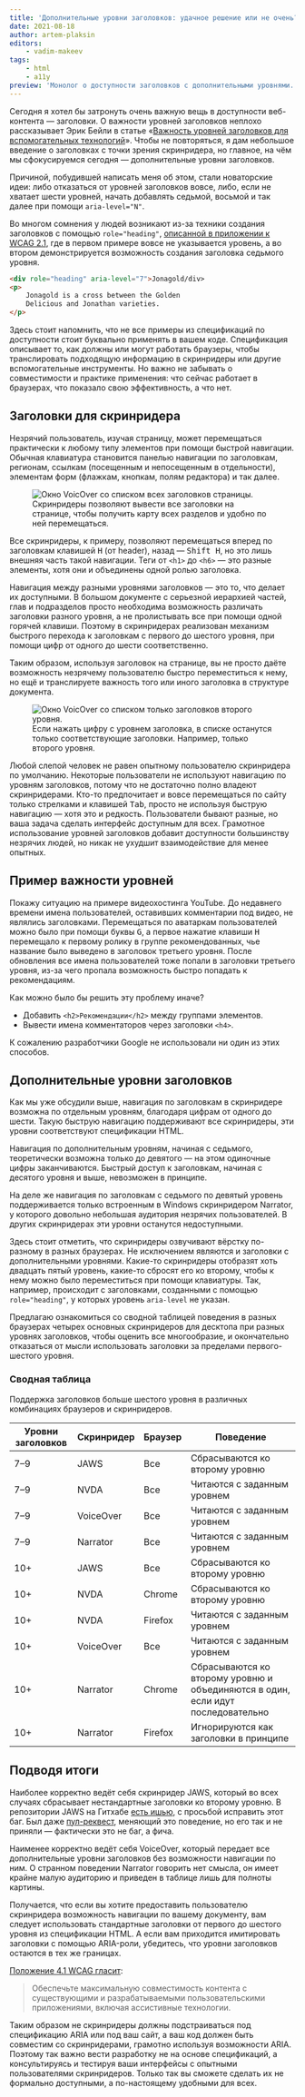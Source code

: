 ```yaml
---
title: 'Дополнительные уровни заголовков: удачное решение или не очень?'
date: 2021-08-18
author: artem-plaksin
editors:
    - vadim-makeev
tags:
    - html
    - a11y
preview: 'Монолог о доступности заголовков с дополнительными уровнями.'
---
```


Сегодня я хотел бы затронуть очень важную вещь в доступности веб-контента — заголовки. О важности уровней заголовков неплохо рассказывает Эрик Бейли в статье «[Важность уровней заголовков для вспомогательных технологий](https://web-standards.ru/articles/heading-levels/)». Чтобы не повторяться, я дам небольшое введение о заголовках с точки зрения скринридера, но главное, на чём мы сфокусируемся сегодня — дополнительные уровни заголовков.

Причиной, побудившей написать меня об этом, стали новаторские идеи: либо отказаться от уровней заголовков вовсе, либо, если не хватает шести уровней, начать добавлять седьмой, восьмой и так далее при помощи `aria-level="N"`.

Во многом сомнения у людей возникают из-за техники создания заголовков с помощью `role="heading"`, [описанной в приложении к WCAG 2.1](https://www.w3.org/WAI/WCAG21/Techniques/aria/ARIA12.html), где в первом примере вовсе не указывается уровень, а во втором демонстрируется возможность создания заголовка седьмого уровня.

```html
<div role="heading" aria-level="7">Jonagold/div>
<p>
    Jonagold is a cross between the Golden
    Delicious and Jonathan varieties.
</p>
```

Здесь стоит напомнить, что не все примеры из спецификаций по доступности стоит буквально применять в вашем коде. Спецификация описывает то, как должны или могут работать браузеры, чтобы транслировать подходящую информацию в скринридеры или другие вспомогательные инструменты. Но важно не забывать о совместимости и практике применения: что сейчас работает в браузерах, что показало свою эффективность, а что нет.

## Заголовки для скринридера

Незрячий пользователь, изучая страницу, может перемещаться практически к любому типу элементов при помощи быстрой навигации. Обычная клавиатура становится панелью навигации по заголовкам, регионам, ссылкам (посещенным и непосещенным в отдельности), элементам форм (флажкам, кнопкам, полям редактора) и так далее.

<figure>
    <img src="images/all-headings.png" alt="Окно VoicOver со списком всех заголовков страницы.">
    <figcaption>
        Скринридеры позволяют вывести все заголовки на странице, чтобы получить карту всех разделов и удобно по ней перемещаться.
    </figcaption>
</figure>

Все скринридеры, к примеру, позволяют перемещаться вперед по заголовкам клавишей <kbd>H</kbd> (от header), назад — <kbd>Shift H</kbd>, но это лишь внешняя часть такой навигации. Теги от `<h1>` до `<h6>` — это разные элементы, хотя они и объединены одной ролью заголовка.

Навигация между разными уровнями заголовков — это то, что делает их доступными. В большом документе с серьезной иерархией частей, глав и подразделов просто необходима возможность различать заголовки разного уровня, а не пролистывать все при помощи одной горячей клавиши. Поэтому в скринридерах реализован механизм быстрого перехода к заголовкам с первого до шестого уровня, при помощи цифр от одного до шести соответственно.

Таким образом, используя заголовок на странице, вы не просто даёте возможность незрячему пользователю быстро переместиться к нему, но ещё и транслируете важность того или иного заголовка в структуре документа.

<figure>
    <img src="images/level-two.png" alt="Окно VoicOver со списком только заголовков второго уровня.">
    <figcaption>
        Если нажать цифру с уровнем заголовка, в списке останутся только соответствующие заголовки. Например, только второго уровня.
    </figcaption>
</figure>

Любой слепой человек не равен опытному пользователю скринридера по умолчанию. Некоторые пользователи не используют навигацию по уровням заголовков, потому что не достаточно полно владеют скринридерами. Кто-то предпочитает и вовсе перемещаться по сайту только стрелками и клавишей <kbd>Tab</kbd>, просто не используя быструю навигацию — хотя это и редкость. Пользователи бывают разные, но ваша задача сделать интерфейс доступным для всех. Грамотное использование уровней заголовков добавит доступности большинству незрячих людей, но никак не ухудшит взаимодействие для менее опытных.

## Пример важности уровней

Покажу ситуацию на примере видеохостинга YouTube. До недавнего времени имена пользователей, оставивших комментарии под видео, не являлись заголовками. Перемещаться по аватаркам пользователей можно было при помощи буквы <kbd>G</kbd>, а первое нажатие клавиши <kbd>H</kbd> перемещало к первому ролику в группе рекомендованных, чье название было выведено в заголовок третьего уровня. После обновления все имена пользователей тоже попали в заголовки третьего уровня, из-за чего пропала возможность быстро попадать к рекомендациям.

Как можно было бы решить эту проблему иначе?

- Добавить `<h2>Рекомендации</h2>` между группами элементов.
- Вывести имена комментаторов через заголовки `<h4>`.

К сожалению разработчики Google не использовали ни один из этих способов.

## Дополнительные уровни заголовков

Как мы уже обсудили выше, навигация по заголовкам в скринридере возможна по отдельным уровням, благодаря цифрам от одного до шести. Такую быструю навигацию поддерживают все скринридеры, эти уровни соответствуют спецификации HTML.

Навигация по дополнительным уровням, начиная с седьмого, теоретически возможна только до девятого — на этом одиночные цифры заканчиваются. Быстрый доступ к заголовкам, начиная с десятого уровня и выше, невозможен в принципе.

На деле же навигация по заголовкам с седьмого по девятый уровень поддерживается только встроенным в Windows скринридером Narrator, у которого довольно небольшая аудитория незрячих пользователей. В других скринридерах эти уровни останутся недоступными.

Здесь стоит отметить, что скринридеры озвучивают вёрстку по-разному в разных браузерах. Не исключением являются и заголовки с дополнительными уровнями. Какие-то скринридеры отобразят хоть двадцать пятый уровень, какие-то сбросят его ко второму, чтобы к нему можно было переместиться при помощи клавиатуры. Так, например, происходит с заголовками, созданными с помощью `role="heading"`, у которых уровень `aria-level` не указан.

Предлагаю ознакомиться со сводной таблицей поведения в разных браузерах четырех основных скринридеров для десктопа при разных уровнях заголовков, чтобы оценить все многообразие, и окончательно отказаться от мысли использовать заголовки за пределами первого-шестого уровня.

### Сводная таблица

Поддержка заголовков больше шестого уровня в различных комбинациях браузеров и скринридеров.

| Уровни заголовков | Скринридер | Браузер | Поведение                      |
|-------------------|------------|---------|--------------------------------|
| 7–9               | JAWS       | Все     | Сбрасываются ко второму уровню |
| 7–9               | NVDA       | Все     | Читаются с заданным уровнем    |
| 7–9               | VoiceOver  | Все     | Читаются с заданным уровнем    |
| 7–9               | Narrator   | Все     | Читаются с заданным уровнем    |
| 10+               | JAWS       | Все     | Сбрасываются ко второму уровню |
| 10+               | NVDA       | Chrome  | Сбрасываются ко второму уровню |
| 10+               | NVDA       | Firefox | Читаются с заданным уровнем    |
| 10+               | VoiceOver  | Все     | Читаются с заданным уровнем    |
| 10+               | Narrator   | Chrome  | Сбрасываются ко второму уровню и объединяются в один, если идут последовательно |
| 10+               | Narrator   | Firefox | Игнорируются как заголовки в принципе |

## Подводя итоги

Наиболее корректно ведёт себя скринридер JAWS, который во всех случаях сбрасывает нестандартные заголовки ко второму уровню. В репозитории JAWS на Гитхабе [есть ишью](https://github.com/FreedomScientific/VFO-standards-support/issues/301), с просьбой исправить этот баг. Был даже [пул-реквест](https://github.com/FreedomScientific/VFO-standards-support/pull/504), меняющий это поведение, но его так и не приняли — фактически это не баг, а фича.

Наименее корректно ведёт себя VoiceOver, который передает все дополнительные уровни заголовков без возможности навигации по ним. О странном поведении Narrator говорить нет смысла, он имеет крайне малую аудиторию и приведен в таблице лишь для полноты картины.

Получается, что если вы хотите предоставить пользователю скринридера возможность навигации по вашему документу, вам следует использовать стандартные заголовки от первого до шестого уровня из спецификации HTML. А если вам приходится имитировать заголовки с помощью ARIA-роли, убедитесь, что уровни заголовков остаются в тех же границах.

[Положение 4.1 WCAG гласит](https://www.w3.org/TR/WCAG21/#compatible):

> Обеспечьте максимальную совместимость контента с существующими и разрабатываемыми пользовательскими приложениями, включая ассистивные технологии.

Таким образом не скринридеры должны подстраиваться под спецификацию ARIA или под ваш сайт, а ваш код должен быть совместим со скринридерами, грамотно используя возможности ARIA. Поэтому так важно вести разработку не на основе спецификаций, а консультируясь и тестируя ваши интерфейсы с опытными пользователями скринридеров. Только так вы сможете сделать их не формально доступными, а по-настоящему удобными для всех.
